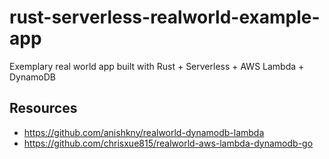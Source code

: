 # rust-serverless-realworld-example-app
Exemplary real world app built with Rust + Serverless + AWS Lambda + DynamoDB

## Resources
- https://github.com/anishkny/realworld-dynamodb-lambda
- https://github.com/chrisxue815/realworld-aws-lambda-dynamodb-go
